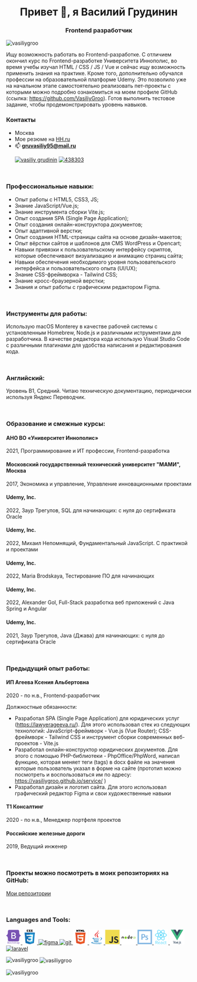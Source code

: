 <h1 align="center">Привет 👋, я Василий Грудинин</h1>
<h3 align="center">Frontend разработчик</h3>
<p align="left"> <img src="https://komarev.com/ghpvc/?username=vasiliygroo&label=Profile%20views&color=0e75b6&style=flat" alt="vasiliygroo" /> </p>

Ищу возможность работать во Frontend-разработке. С отличием окончил курс по Frontend-разработке Университета Иннополис, во время учебы изучал HTML / CSS / JS / Vue и сейчас ищу возможность применить знания на практике. Кроме того, дополнительно обучался профессии на образовательной платформе Udemy. Это позволило уже на начальном этапе самостоятельно реализовать пет-проекты с которыми можно подробно ознакомиться на моем профиле GitHub (ссылка: https://github.com/VasiliyGroo). Готов выполнить тестовое задание, чтобы продемонстрировать уровень навыков.

<h3 align="left">Контакты</h3>

- Москва
- Мое резюме на [HH.ru](https://hh.ru/resume/91a24620ff08621ce80039ed1f54707a444765)
- 📫 **gruvasiliy95@mail.ru** <p align="left">
<a href="https://www.linkedin.com/in/vasiliy-grudinin-495565217/" target="blank"><img align="center" src="https://raw.githubusercontent.com/rahuldkjain/github-profile-readme-generator/master/src/images/icons/Social/linked-in-alt.svg" alt="vasiliy grudinin" height="20" width="30" /></a>
<a href="https://stackoverflow.com/users/16061517" target="blank"><img align="center" src="https://raw.githubusercontent.com/rahuldkjain/github-profile-readme-generator/master/src/images/icons/Social/stack-overflow.svg" alt="438303" height="20" width="30" /></a>
</p>
<br>

<h3 align="left">Профессиональные навыки:</h3>

- Опыт работы с HTML5, CSS3, JS;
- Знание JavaScript/Vue.js;
- Знание инструмента сборки Vite.js;
- Опыт создания SPA (Single Page Application);
- Опыт создания онлайн-конструктора документов;
- Опыт адаптивной верстки;
- Опыт создания HTML-страницы сайта на основе дизайн-макетов;
- Опыт вёрстки сайтов и шаблонов для CMS WordPress и Opencart;
- Навыки привязки к пользовательскому интерфейсу скриптов, которые обеспечивают визуализацию и анимацию страниц сайта;
- Навыки обеспечения необходимого уровня пользовательского интерфейса и пользовательского опыта (UI/UX);
- Знание CSS-фреймворка - Tailwind CSS;
- Знание кросс-браузерной верстки;
- Знания и опыт работы с графическим редактором Figma.

<br>

<h3 align="left">Инструменты для работы:</h3>

Использую macOS Monterey в качестве рабочей системы с установленным Homebrew, Node.js и различными иструментами для разработчика. В качестве редактора кода использую Visual Studio Code с различными плагинами для удобства написания и редактирования кода.

<br>

<h3 align="left">Английский:</h3>

Уровень B1, Средний. Читаю техническую документацию, периодически используя Яндекс Переводчик.

<br>

<h3 align="left">Образование и смежные курсы:</h3>

<h4><strong>АНО ВО «Университет Иннополис»</strong></h4>

2021, Программирование и ИТ профессии, Frontend-разработка

<h4><strong>Московский государственный технический университет "МАМИ", Москва</strong></h4>

2017, Экономика и управление, Управление инновационными проектами

<h4><strong>Udemy, Inc.</strong></h4>

2022, Заур Трегулов, SQL для начинающих: с нуля до сертификата Oracle

<h4><strong>Udemy, Inc.</strong></h4>

2022, Михаил Непомнящий, Фундаментальный JavaScript. С практикой и проектами

<h4><strong>Udemy, Inc.</strong></h4>

2022, Maria Brodskaya, Тестирование ПО для начинающих

<h4><strong>Udemy, Inc.</strong></h4>

2022, Alexander Gol, Full-Stack разработка веб приложений с Java Spring и Angular

<h4><strong>Udemy, Inc.</strong></h4>

2021, Заур Трегулов, Java (Джава) для начинающих: с нуля до сертификата Oracle

<br>

<h3 align="left">Предыдущий опыт работы:</h3>

<h4><strong>ИП Агеева Ксения Альбертовна</strong></h4>

2020 - по н.в., Frontend-разработчик

Должностные обязанности:
- Разработал SPA (Single Page Application) для юридических услуг (https://lawyerageeva.ru/). Для этого использовал стек из следующих технологий: JavaScript-фреймворк - Vue.js (Vue Router); CSS-фреймворк - Tailwind CSS и инструмент сборки современных веб-проектов - Vite.js
- Разработал онлайн-конструктор юридических документов. Для этого с помощью PHP-библиотеки - PhpOffice/PhpWord, написал функцию, которая меняет теги (tags) в docx файле на значения которые пользователь указал в форме на сайте (прототип можно посмотреть и воспользоваться им по адресу: https://vasiliygroo.github.io/service/ )
- Разработал дизайн и логотип сайта. Для этого использовал графический редактор Figma и свои художественные навыки

<h4><strong>Т1 Консалтинг</strong></h4>

2020 - по н.в., Менеджер портфеля проектов

<h4><strong>Российские железные дороги</strong></h4>

2019, Ведущий инженер

<br>

<h3 align="left">Проекты можно посмотреть в моих репозиториях на GitHub:</h3>

[Мои репозитории](https://github.com/VasiliyGroo?tab=repositories)

<br>

<h3 align="left">Languages and Tools:</h3>
<p align="left"> <a href="https://getbootstrap.com" target="_blank" rel="noreferrer"> <img src="https://raw.githubusercontent.com/devicons/devicon/master/icons/bootstrap/bootstrap-plain-wordmark.svg" alt="bootstrap" width="40" height="40"/> </a> <a href="https://www.w3schools.com/css/" target="_blank" rel="noreferrer"> <img src="https://raw.githubusercontent.com/devicons/devicon/master/icons/css3/css3-original-wordmark.svg" alt="css3" width="40" height="40"/> </a> <a href="https://www.figma.com/" target="_blank" rel="noreferrer"> <img src="https://www.vectorlogo.zone/logos/figma/figma-icon.svg" alt="figma" width="40" height="40"/> </a> <a href="https://git-scm.com/" target="_blank" rel="noreferrer"> <img src="https://www.vectorlogo.zone/logos/git-scm/git-scm-icon.svg" alt="git" width="40" height="40"/> </a> <a href="https://www.w3.org/html/" target="_blank" rel="noreferrer"> <img src="https://raw.githubusercontent.com/devicons/devicon/master/icons/html5/html5-original-wordmark.svg" alt="html5" width="40" height="40"/> </a> <a href="https://www.java.com" target="_blank" rel="noreferrer"> <img src="https://raw.githubusercontent.com/devicons/devicon/master/icons/java/java-original.svg" alt="java" width="40" height="40"/> </a> <a href="https://developer.mozilla.org/en-US/docs/Web/JavaScript" target="_blank" rel="noreferrer"> <img src="https://raw.githubusercontent.com/devicons/devicon/master/icons/javascript/javascript-original.svg" alt="javascript" width="40" height="40"/> </a> <a href="https://nodejs.org" target="_blank" rel="noreferrer"> <img src="https://raw.githubusercontent.com/devicons/devicon/master/icons/nodejs/nodejs-original-wordmark.svg" alt="nodejs" width="40" height="40"/> </a> <a href="https://www.photoshop.com/en" target="_blank" rel="noreferrer"> <img src="https://raw.githubusercontent.com/devicons/devicon/master/icons/photoshop/photoshop-line.svg" alt="photoshop" width="40" height="40"/> </a> <a href="https://reactjs.org/" target="_blank" rel="noreferrer"> <img src="https://raw.githubusercontent.com/devicons/devicon/master/icons/react/react-original-wordmark.svg" alt="react" width="40" height="40"/> </a> <a href="https://ru.vuejs.org/" target="_blank" rel="noreferrer"> <img src="https://raw.githubusercontent.com/devicons/devicon/master/icons/vuejs/vuejs-original-wordmark.svg" alt="vuejs" width="40" height="40"/> </a>
</a> <a href="https://laravel.com/" target="_blank" rel="noreferrer"> <img src="https://github.com/laravel/art/blob/master/laravel-logo.png" alt="laravel" width="40" height="40"/> </a> </p>

<p><img align="left" src="https://github-readme-stats.vercel.app/api/top-langs?username=vasiliygroo&show_icons=true&locale=en&layout=compact" alt="vasiliygroo" /></p>

<p>&nbsp;<img align="center" src="https://github-readme-stats.vercel.app/api?username=vasiliygroo&show_icons=true&locale=en" alt="vasiliygroo" /></p>

<p><img align="center" src="https://github-readme-streak-stats.herokuapp.com/?user=vasiliygroo&" alt="vasiliygroo" /></p>

